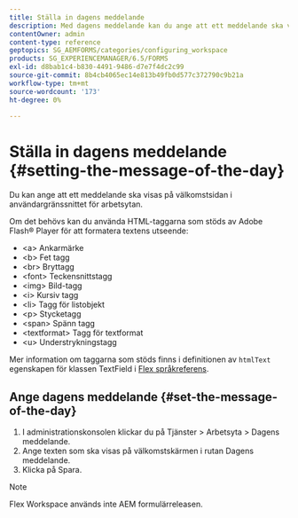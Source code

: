 ```yaml
---
title: Ställa in dagens meddelande
description: Med dagens meddelande kan du ange att ett meddelande ska visas på välkomstsidan i gränssnittet för arbetsytan.
contentOwner: admin
content-type: reference
geptopics: SG_AEMFORMS/categories/configuring_workspace
products: SG_EXPERIENCEMANAGER/6.5/FORMS
exl-id: d8bab1c4-b830-4491-9486-d7e7f4dc2c99
source-git-commit: 8b4cb4065ec14e813b49fb0d577c372790c9b21a
workflow-type: tm+mt
source-wordcount: '173'
ht-degree: 0%

---
```


# Ställa in dagens meddelande {#setting-the-message-of-the-day}

Du kan ange att ett meddelande ska visas på välkomstsidan i användargränssnittet för arbetsytan.

Om det behövs kan du använda HTML-taggarna som stöds av Adobe Flash® Player för att formatera textens utseende:

* &lt;a> Ankarmärke
* &lt;b> Fet tagg
* &lt;br> Bryttagg
* &lt;font> Teckensnittstagg
* &lt;img> Bild-tagg
* &lt;i> Kursiv tagg
* &lt;li> Tagg för listobjekt
* &lt;p> Stycketagg
* &lt;span> Spänn tagg
* &lt;textformat> Tagg för textformat
* &lt;u> Understrykningstagg

Mer information om taggarna som stöds finns i definitionen av `htmlText` egenskapen för klassen TextField i [Flex språkreferens](https://flex.apache.org/).

## Ange dagens meddelande {#set-the-message-of-the-day}

1. I administrationskonsolen klickar du på Tjänster > Arbetsyta > Dagens meddelande.
1. Ange texten som ska visas på välkomstskärmen i rutan Dagens meddelande.
1. Klicka på Spara.

>[!NOTE]
>
>Flex Workspace används inte AEM formulärreleasen.
